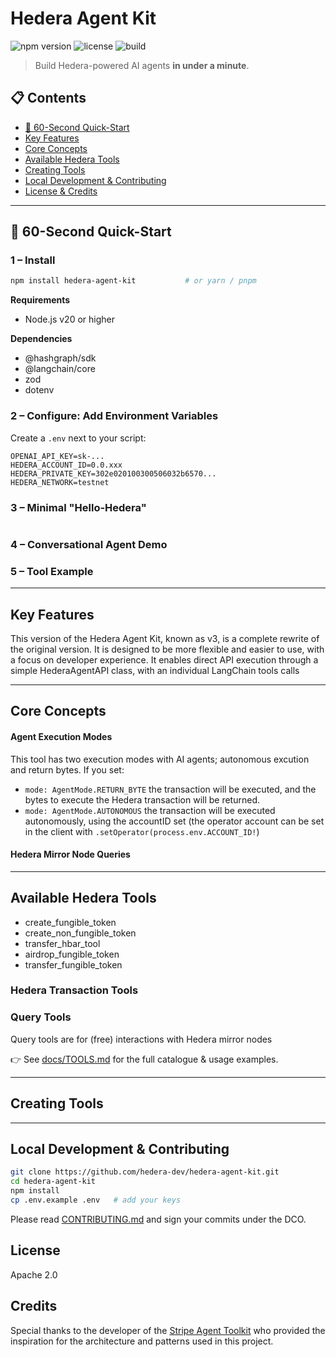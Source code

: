 # Hedera Agent Kit

![npm version](https://badgen.net/npm/v/hedera-agent-kit)
![license](https://badgen.net/github/license/hedera-dev/hedera-agent-kit)
![build](https://badgen.net/github/checks/hedera-dev/hedera-agent-kit)

> Build Hedera-powered AI agents **in under a minute**.

## 📋 Contents

- [🚀 60-Second Quick-Start](#-60-second-quick-start)
- [Key Features](#key-features)
- [Core Concepts](#core-concepts)
- [Available Hedera Tools](#available-hedera-tools)
- [Creating Tools](#creating-tools)
- [Local Development & Contributing](#local-development--contributing)
- [License & Credits](#license)   

---

## 🚀 60-Second Quick-Start

### 1 – Install
```bash
npm install hedera-agent-kit           # or yarn / pnpm
```

**Requirements** 
- Node.js v20 or higher

**Dependencies**
- @hashgraph/sdk 
- @langchain/core 
- zod 
- dotenv

### 2 – Configure: Add Environment Variables
Create a `.env` next to your script:
```env
OPENAI_API_KEY=sk-...
HEDERA_ACCOUNT_ID=0.0.xxx
HEDERA_PRIVATE_KEY=302e020100300506032b6570...
HEDERA_NETWORK=testnet
```

### 3 – Minimal "Hello-Hedera"
```typescript
```

### 4 – Conversational Agent Demo

### 5 – Tool Example

---

## Key Features
This version of the Hedera Agent Kit, known as v3, is a complete rewrite of the original version. It is designed to be more flexible and easier to use, with a focus on developer experience. It enables direct API execution through a simple HederaAgentAPI class, with an individual LangChain tools calls


---

## Core Concepts

#### Agent Execution Modes
This tool has two execution modes with AI agents;  autonomous excution and return bytes. If you set:
 * `mode: AgentMode.RETURN_BYTE` the transaction will be executed, and the bytes to execute the Hedera transaction will be returned. 
 * `mode: AgentMode.AUTONOMOUS` the transaction will be executed autonomously, using the accountID set (the operator account can be set in the client with `.setOperator(process.env.ACCOUNT_ID!`)

 #### Hedera Mirror Node Queries
 

---

## Available Hedera Tools
- create_fungible_token
- create_non_fungible_token
- transfer_hbar_tool
- airdrop_fungible_token
- transfer_fungible_token

### Hedera Transaction Tools


### Query Tools
Query tools are for (free) interactions with Hedera mirror nodes

👉 See [docs/TOOLS.md](docs/TOOLS.md) for the full catalogue & usage examples.

---
## Creating Tools
---

## Local Development & Contributing
```bash
git clone https://github.com/hedera-dev/hedera-agent-kit.git
cd hedera-agent-kit
npm install
cp .env.example .env   # add your keys
```
Please read [CONTRIBUTING.md](./CONTRIBUTING.md) and sign your commits under the DCO.

## License
Apache 2.0

## Credits
Special thanks to the developer of the [Stripe Agent Toolkit](https://github.com/stripe/agent-toolkit) who provided the inspiration for the architecture and patterns used in this project.